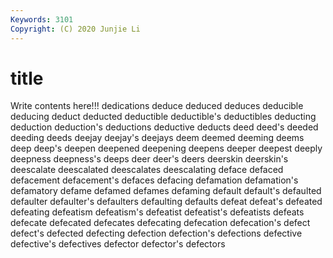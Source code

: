 ```yaml
---
Keywords: 3101
Copyright: (C) 2020 Junjie Li
---
```


# title

Write contents here!!!
dedications 
deduce 
deduced 
deduces 
deducible 
deducing 
deduct 
deducted 
deductible
deductible's 
deductibles 
deducting 
deduction 
deduction's 
deductions 
deductive 
deducts 
deed 
deed's
deeded 
deeding 
deeds 
deejay 
deejay's 
deejays 
deem 
deemed 
deeming 
deems
deep 
deep's 
deepen 
deepened 
deepening 
deepens 
deeper 
deepest 
deeply 
deepness
deepness's 
deeps 
deer 
deer's 
deers 
deerskin 
deerskin's 
deescalate 
deescalated 
deescalates
deescalating 
deface 
defaced 
defacement 
defacement's 
defaces 
defacing 
defamation 
defamation's 
defamatory
defame 
defamed 
defames 
defaming 
default 
default's 
defaulted 
defaulter 
defaulter's 
defaulters
defaulting 
defaults 
defeat 
defeat's 
defeated 
defeating 
defeatism 
defeatism's 
defeatist 
defeatist's
defeatists 
defeats 
defecate 
defecated 
defecates 
defecating 
defecation 
defecation's 
defect 
defect's
defected 
defecting 
defection 
defection's 
defections 
defective 
defective's 
defectives 
defector 
defector's
defectors 
